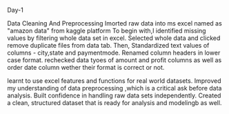 Day-1

Data Cleaning And Preprocessing Imorted raw data into ms excel named as "amazon data" from kaggle platform To begin with,I identified missing values by filtering whole data set in excel. Selected whole data and clicked remove duplicate files from data tab. Then, Standardized text values of columns - city,state and paymentmode. Renamed column headers in lower case format. rechecked data tyoes of amount and profit columns as well as order date column wether their format is correct or not.

learnt to use excel features and functions for real world datasets. Improved my understanding of data preprocessing ,which is a critical ask before data analysis. Built confidence in handling raw data sets independently. Created a clean, structured dataset that is ready for analysis and modelingb as well.
